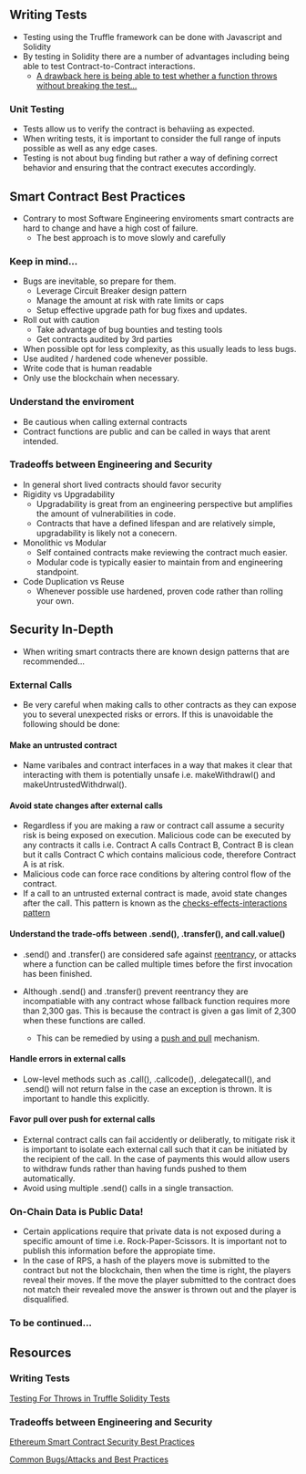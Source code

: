 ## Writing Tests

-   Testing using the Truffle framework can be done with Javascript and Solidity
-   By testing in Solidity there are a number of advantages including being able to test Contract-to-Contract interactions.
    -   [A drawback here is being able to test whether a function throws without breaking the test...](https://truffleframework.com/tutorials/testing-for-throws-in-solidity-tests)

### Unit Testing

-   Tests allow us to verify the contract is behaviing as expected.
-   When writing tests, it is important to consider the full range of inputs possible as well as any edge cases.
-   Testing is not about bug finding but rather a way of defining correct behavior and ensuring that the contract executes accordingly.

## Smart Contract Best Practices

-   Contrary to most Software Engineering enviroments smart contracts are hard to change and have a high cost of failure.
    -   The best approach is to move slowly and carefully

### Keep in mind...

-   Bugs are inevitable, so prepare for them.
    -   Leverage Circuit Breaker design pattern
    -   Manage the amount at risk with rate limits or caps
    -   Setup effective upgrade path for bug fixes and updates.
-   Roll out with caution
    -   Take advantage of bug bounties and testing tools
    -   Get contracts audited by 3rd parties
-   When possible opt for less complexity, as this usually leads to less bugs.
-   Use audited / hardened code whenever possible.
-   Write code that is human readable
-   Only use the blockchain when necessary.

### Understand the enviroment

-   Be cautious when calling external contracts
-   Contract functions are public and can be called in ways that arent intended.

### Tradeoffs between Engineering and Security

-   In general short lived contracts should favor security
-   Rigidity vs Upgradability
    -   Upgradability is great from an engineering perspective but amplifies the amount of vulnerabilities in code.
    -   Contracts that have a defined lifespan and are relatively simple, upgradability is likely not a conecern.
-   Monolithic vs Modular
    -   Self contained contracts make reviewing the contract much easier.
    -   Modular code is typically easier to maintain from and engineering standpoint.
-   Code Duplication vs Reuse
    -   Whenever possible use hardened, proven code rather than rolling your own.

## Security In-Depth

-   When writing smart contracts there are known design patterns that are recommended...

### External Calls

-   Be very careful when making calls to other contracts as they can expose you to several unexpected risks or errors. If this is unavoidable the following should be done:

#### Make an untrusted contract

-   Name varibales and contract interfaces in a way that makes it clear that interacting with them is potentially unsafe i.e. makeWithdrawl() and makeUntrustedWithdrwal().

#### Avoid state changes after external calls

-   Regardless if you are making a raw or contract call assume a security risk is being exposed on execution. Malicious code can be executed by any contracts it calls i.e. Contract A calls Contract B, Contract B is clean but it calls Contract C which contains malicious code, therefore Contract A is at risk.
-   Malicious code can force race conditions by altering control flow of the contract.
-   If a call to an untrusted external contract is made, avoid state changes after the call. This pattern is known as the [checks-effects-interactions pattern](http://solidity.readthedocs.io/en/develop/security-considerations.html?highlight=check%20effects#use-the-checks-effects-interactions-pattern)

#### Understand the trade-offs between .send(), .transfer(), and call.value()

-   .send() and .transfer() are considered safe against [reentrancy](https://consensys.github.io/smart-contract-best-practices/known_attacks/#reentrancy), or attacks where a function can be called multiple times before the first invocation has been finished.

-   Although .send() and .transfer() prevent reentrancy they are incompatiable with any contract whose fallback function requires more than 2,300 gas. This is because the contract is given a gas limit of 2,300 when these functions are called.
    -   This can be remedied by using a [push and pull](https://consensys.github.io/smart-contract-best-practices/recommendations/#favor-pull-over-push-for-external-calls) mechanism.

#### Handle errors in external calls

-   Low-level methods such as .call(), .callcode(), .delegatecall(), and .send() will not return false in the case an exception is thrown. It is important to handle this explicitly.

#### Favor pull over push for external calls

-   External contract calls can fail accidently or deliberatly, to mitigate risk it is important to isolate each external call such that it can be initiated by the recipient of the call. In the case of payments this would allow users to withdraw funds rather than having funds pushed to them automatically.
-   Avoid using multiple .send() calls in a single transaction.

### On-Chain Data is Public Data!

-   Certain applications require that private data is not exposed during a specific amount of time i.e. Rock-Paper-Scissors. It is important not to publish this information before the appropiate time.
-   In the case of RPS, a hash of the players move is submitted to the contract but not the blockchain, then when the time is right, the players reveal their moves. If the move the player submitted to the contract does not match their revealed move the answer is thrown out and the player is disqualified.

### To be continued...

## Resources

### Writing Tests

[Testing For Throws in Truffle Solidity Tests](https://truffleframework.com/tutorials/testing-for-throws-in-solidity-tests)

### Tradeoffs between Engineering and Security

[Ethereum Smart Contract Security Best Practices](https://consensys.github.io/smart-contract-best-practices/)

[Common Bugs/Attacks and Best Practices](https://sunnya97.gitbooks.io/a-beginner-s-guide-to-ethereum-and-dapp-developme/smart-contract-best-practices.html)
